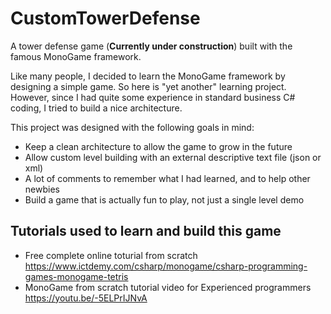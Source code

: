 # CustomTowerDefense
A tower defense game (**Currently under construction**) built with the famous MonoGame framework.

Like many people, I decided to learn the MonoGame framework by designing a simple game.
So here is "yet another" learning project.
However, since I had quite some experience in standard business C# coding, I tried to build a nice architecture.

This project was designed with the following goals in mind:
* Keep a clean architecture to allow the game to grow in the future
* Allow custom level building with an external descriptive text file (json or xml)
* A lot of comments to remember what I had learned, and to help other newbies
* Build a game that is actually fun to play, not just a single level demo

## Tutorials used to learn and build this game
* Free complete online toturial from scratch
https://www.ictdemy.com/csharp/monogame/csharp-programming-games-monogame-tetris
* MonoGame from scratch tutorial video for Experienced programmers
https://youtu.be/-5ELPrIJNvA
